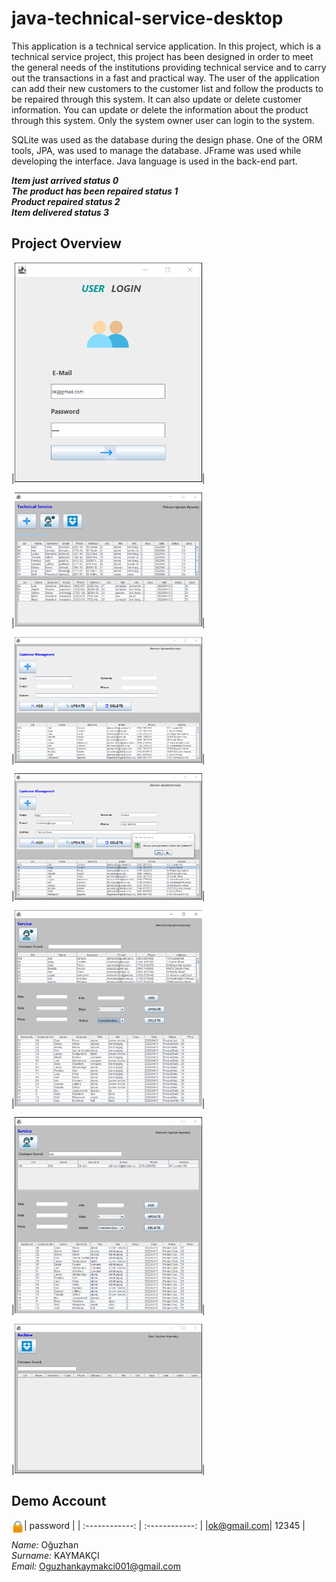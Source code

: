 # java-technical-service-desktop
This application is a technical service application. In this project, which is a technical service project, this project has been designed in order to meet the general needs of the institutions providing technical service and to carry out the transactions in a fast and practical way.  The user of the application can add their new customers to the customer list and follow the products to be repaired through this system. It can also update or delete customer information.
You can update or delete the information about the product through this system. Only the system owner user can login to the system. 


SQLite was used as the database during the design phase. One of the ORM tools, JPA, was used to manage the database. JFrame was used while developing the interface. Java language is used in the back-end part.

<i><b>Item just arrived status 0</b></br>
<b>The product has been repaired status 1</b></br>
<b>Product repaired status 2</b></br>
<b>Item delivered status 3</b></i></br>


## Project Overview 

|<img src="https://github.com/OguzhanKaymakci/java-technical-service-desktop/blob/main/images/1.png" width="300">|

|<img src="https://github.com/OguzhanKaymakci/java-technical-service-desktop/blob/main/images/2.PNG" width="300">|

|<img src="https://github.com/OguzhanKaymakci/java-technical-service-desktop/blob/main/images/3.PNG" width="300">|

|<img src="https://github.com/OguzhanKaymakci/java-technical-service-desktop/blob/main/images/4.PNG" width="300">|

|<img src="https://github.com/OguzhanKaymakci/java-technical-service-desktop/blob/main/images/5.PNG" width="300">|

|<img src="https://github.com/OguzhanKaymakci/java-technical-service-desktop/blob/main/images/6.PNG" width="300">|

|<img src="https://github.com/OguzhanKaymakci/java-technical-service-desktop/blob/main/images/7.PNG" width="300">|



## Demo Account

| <img src ="https://github.com/OguzhanKaymakci/java-technical-service-desktop/blob/main/images/mail.png" width ="20px" height = "20px" style="float:left" > password | 
| :------------: | :------------: | 
|ok@gmail.com| 12345 |

*Name:* Oğuzhan <br>
*Surname:* KAYMAKÇI <br>
*Email:* Oguzhankaymakci001@gmail.com
